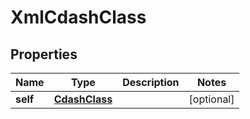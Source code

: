 
# XmlCdashClass

## Properties
| Name | Type | Description | Notes |
| ------------ | ------------- | ------------- | ------------- |
| **self** | [**CdashClass**](CdashClass.md) |  |  [optional] |



